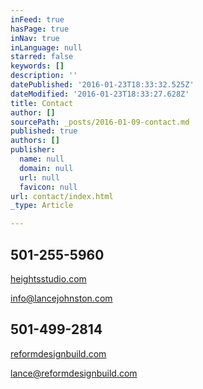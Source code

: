 ```yaml
---
inFeed: true
hasPage: true
inNav: true
inLanguage: null
starred: false
keywords: []
description: ''
datePublished: '2016-01-23T18:33:32.525Z'
dateModified: '2016-01-23T18:33:27.628Z'
title: Contact
author: []
sourcePath: _posts/2016-01-09-contact.md
published: true
authors: []
publisher:
  name: null
  domain: null
  url: null
  favicon: null
url: contact/index.html
_type: Article

---
```

## 

## 

## 501-255-5960  
[heightsstudio.com][0]

info@lancejohnston.com

## 501-499-2814  
[reformdesignbuild.com][1]

lance@reformdesignbuild.com

## 



[0]: https://thegrid.ai/lance-johnston-photographer/
[1]: https://thegrid.ai/reform-design-build/
